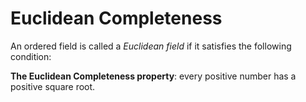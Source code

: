# Euclidean Completeness

An ordered field is called a *Euclidean field* if it satisfies the following condition:

**The Euclidean Completeness property**: every positive number has a positive square root.
